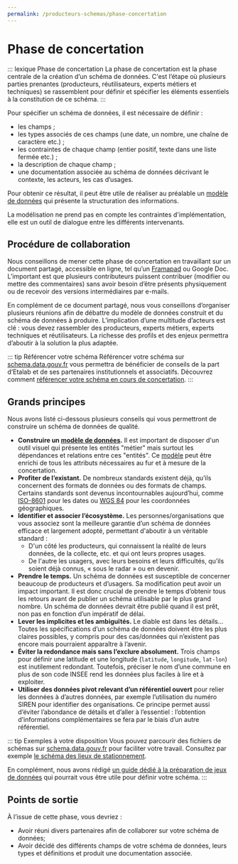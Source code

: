 ```yaml
---
permalink: /producteurs-schemas/phase-concertation
---
```


# Phase de concertation

::: lexique Phase de concertation
La phase de concertation est la phase centrale de la création d’un schéma de données. C'est l’étape où plusieurs parties prenantes (producteurs, réutilisateurs, experts métiers et techniques) se rassemblent pour définir et spécifier les éléments essentiels à la constitution de ce schéma.
:::

Pour spécifier un schéma de données, il est nécessaire de définir :

- les champs ;
- les types associés de ces champs (une date, un nombre, une chaîne de caractère etc.) ;
- les contraintes de chaque champ (entier positif, texte dans une liste fermée etc.) ;
- la description de chaque champ ;
- une documentation associée au schéma de données décrivant le contexte, les acteurs, les cas d’usages.

Pour obtenir ce résultat, il peut être utile de réaliser au préalable un [modèle de données](https://guides.etalab.gouv.fr/qualite/documenter-les-donnees/#description-du-modele-de-donnees) qui présente la structuration des informations.

La modélisation ne prend pas en compte les contraintes d'implémentation, elle est un outil de dialogue entre les différents intervenants.

## Procédure de collaboration

Nous conseillons de mener cette phase de concertation en travaillant sur un document partagé, accessible en ligne, tel qu’un [Framapad](https://framapad.org) ou Google Doc. L’important est que plusieurs contributeurs puissent contribuer (modifier ou mettre des commentaires) sans avoir besoin d’être présents physiquement ou de recevoir des versions intermédiaires par e-mails.

En complément de ce document partagé, nous vous conseillons d’organiser plusieurs réunions afin de débattre du modèle de données construit et du schéma de données à produire. L’implication d’une multitude d’acteurs est clé : vous devez rassembler des producteurs, experts métiers, experts techniques et réutilisateurs. La richesse des profils et des enjeux permettra d’aboutir à la solution la plus adaptée.

::: tip Référencer votre schéma
Référencer votre schéma sur [schema.data.gouv.fr](https://schema.data.gouv.fr) vous permettra de bénéficier de conseils de la part d’Etalab et de ses partenaires institutionnels et associatifs. Découvrez comment [référencer votre schéma en cours de concertation](/producteurs-schemas/integration-schema-datagouv).
:::

## Grands principes
Nous avons listé ci-dessous plusieurs conseils qui vous permettront de construire un schéma de données de qualité.

- **Construire un [modèle de données](https://guides.etalab.gouv.fr/qualite/documenter-les-donnees/#description-du-modele-de-donnees).** Il est important de disposer d'un outil visuel qui présente les entités "métier" mais surtout les dépendances et relations entre ces "entités". Ce [modèle](https://guides.etalab.gouv.fr/qualite/documenter-les-donnees/#description-du-modele-de-donnees) peut être enrichi de tous les attributs nécessaires au fur et à mesure de la concertation.
- **Profiter de l’existant.** De nombreux standards existent déjà, qu’ils concernent des formats de données ou des formats de champs. Certains standards sont devenus incontournables aujourd’hui, comme [ISO-8601](https://fr.wikipedia.org/wiki/ISO_8601) pour les dates ou [WGS 84](https://fr.wikipedia.org/wiki/WGS_84) pour les coordonnées géographiques.
- **Identifier et associer l’écosystème.** Les personnes/organisations que vous associez sont la meilleure garantie d’un schéma de données efficace et largement adopté, permettant d'aboutir à un véritable standard :
    - D'un côté les producteurs, qui connaissent la réalité de leurs données, de la collecte, etc. et qui ont leurs propres usages. 
    - De l'autre les usagers, avec leurs besoins et leurs difficultés, qu’ils soient déjà connus, « sous le radar » ou en devenir.
- **Prendre le temps.** Un schéma de données est susceptible de concerner beaucoup de producteurs et d’usagers. Sa modification peut avoir un impact important. Il est donc crucial de prendre le temps d’obtenir tous les retours avant de publier un schéma utilisable par le plus grand nombre. Un schéma de données devrait être publié quand il est prêt, non pas en fonction d’un impératif de délai.
- **Lever les implicites et les ambiguïtés.** Le diable est dans les détails… Toutes les spécifications d’un schéma de données doivent être les plus claires possibles, y compris pour des cas/données qui n’existent pas encore mais pourraient apparaître à l’avenir.
- **Éviter la redondance mais sans l’exclure absolument.** Trois champs pour définir une latitude et une longitude (`latitude`, `longitude`, `lat-lon`) est inutilement redondant. Toutefois, préciser le nom d’une commune en plus de son code INSEE rend les données plus faciles à lire et à exploiter.
- **Utiliser des données pivot relevant d’un référentiel ouvert** pour relier les données à d’autres données, par exemple l’utilisation du numéro SIREN pour identifier des organisations. Ce principe permet aussi d’éviter l’abondance de détails et d’aller à l’essentiel : l’obtention d’informations complémentaires se fera par le biais d’un autre référentiel.

::: tip Exemples à votre disposition
Vous pouvez parcourir des fichiers de schémas sur [schema.data.gouv.fr](https://schema.data.gouv.fr) pour faciliter votre travail. Consultez par exemple [le schéma des lieux de stationnement](https://schema.data.gouv.fr/etalab/schema-stationnement/latest.html).

En complément, nous avons rédigé [un guide dédié à la préparation de jeux de données](../qualite/README.md) qui pourrait vous être utile pour définir votre schéma.
:::

## Points de sortie
À l’issue de cette phase, vous devriez :

- Avoir réuni divers partenaires afin de collaborer sur votre schéma de données;
- Avoir décidé des différents champs de votre schéma de données, leurs types et définitions et produit une documentation associée.
